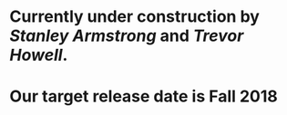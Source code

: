 # Currently under construction by *Stanley Armstrong* and *Trevor Howell*.
# Our target release date is **Fall 2018**
